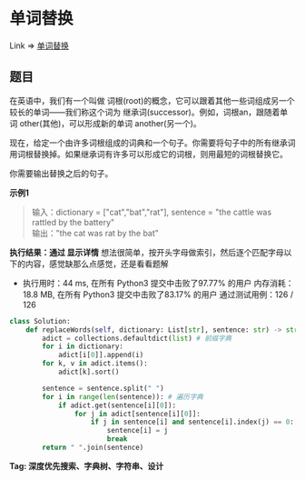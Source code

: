 # 单词替换

Link => [单词替换](https://leetcode-cn.com/problems/replace-words/)

## 题目
在英语中，我们有一个叫做 词根(root)的概念，它可以跟着其他一些词组成另一个较长的单词——我们称这个词为 继承词(successor)。例如，词根an，跟随着单词 other(其他)，可以形成新的单词 another(另一个)。

现在，给定一个由许多词根组成的词典和一个句子。你需要将句子中的所有继承词用词根替换掉。如果继承词有许多可以形成它的词根，则用最短的词根替换它。

你需要输出替换之后的句子。

**示例1**
>输入：dictionary = ["cat","bat","rat"], sentence = "the cattle was rattled by the battery"<br />
>输出："the cat was rat by the bat"<br />

**执行结果：通过 显示详情**
想法很简单，按开头字母做索引，然后逐个匹配字母以下的内容，感觉缺那么点感觉，还是看看题解

- 执行用时：44 ms, 在所有 Python3 提交中击败了97.77% 的用户
内存消耗：18.8 MB, 在所有 Python3 提交中击败了83.17% 的用户
通过测试用例：126 / 126

```python
class Solution:
    def replaceWords(self, dictionary: List[str], sentence: str) -> str:
        adict = collections.defaultdict(list) # 前缀字典
        for i in dictionary:
            adict[i[0]].append(i)
        for k, v in adict.items():
            adict[k].sort()

        sentence = sentence.split(" ")
        for i in range(len(sentence)): # 遍历字典
            if adict.get(sentence[i][0]):
                for j in adict[sentence[i][0]]:
                    if j in sentence[i] and sentence[i].index(j) == 0: # 前缀匹配 也可以换成是.starstwith(j)
                        sentence[i] = j
                        break
        return " ".join(sentence)
```
**Tag: 深度优先搜索、字典树、字符串、设计**
